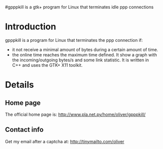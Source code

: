 #gpppkill is a gtk+ program for Linux that terminates idle ppp connections

# Introduction #
gpppkill is a program for Linux that terminates the ppp connection if:
  * it not receive a minimal amount of bytes during a certain amount of time.
  * the online time reaches the maximum time defined.
It show a graph with the incoming/outgoing bytes/s and some link
statistic. It is written in C++ and uses the GTK+ X11 toolkit.

# Details #

## Home page ##
The official home page is:
http://www.pla.net.py/home/oliver/gpppkill/

## Contact info ##
Get my email after a captcha at:
http://tinymailto.com/oliver